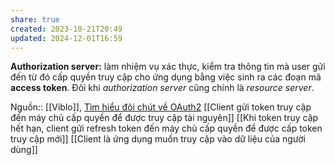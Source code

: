 ```yaml
---
share: true
created: 2023-10-21T20:49
updated: 2024-12-01T16:59
---
```

**Authorization server:** làm nhiệm vụ xác thực, kiểm tra thông tin mà user gửi đến từ đó cấp quyền truy cập cho ứng dụng bằng việc sinh ra các đoạn mã **access token**. Đôi khi _authorization server_ cũng chính là _resource server_.

Nguồn:: [[Viblo]], [Tìm hiểu đôi chút về OAuth2](https://viblo.asia/p/tim-hieu-doi-chut-ve-oauth2-eW65GvMLlDO)
[[Client gửi token truy cập đến máy chủ cấp quyền để được truy cập tài nguyên]]
[[Khi token truy cập hết hạn, client gửi refresh token đến máy chủ cấp quyền để được cấp token truy cập mới]]
[[Client là ứng dụng muốn truy cập vào dữ liệu của người dùng]]
